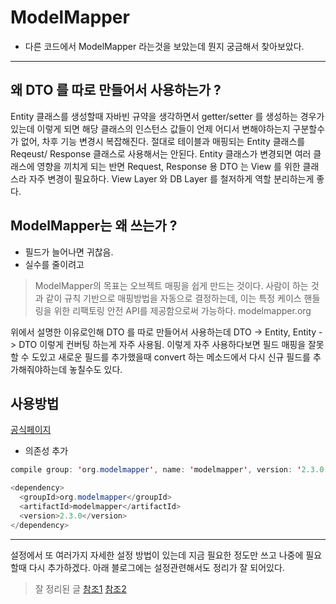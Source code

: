 # ModelMapper 

- 다른 코드에서 ModelMapper 라는것을 보았는데 뭔지 궁금해서 찾아보았다.

- - -

## 왜 DTO 를 따로 만들어서 사용하는가 ?
Entity 클래스를 생성할때 자바빈 규약을 생각하면서 getter/setter 를 생성하는 경우가 있는데 이렇게 되면 해당 클래스의 인스턴스 값들이 언제 어디서 변해야하는지 구분할수가 없어, 차후 기능 변경시 복잡해진다.
절대로 테이블과 매핑되는 Entity 클래스를 Reqeust/ Response 클래스로 사용해서는 안된다.
Entity 클래스가 변경되면 여러 클래스에 영향을 끼치게 되는 반면 Request, Response 용 DTO 는 View 를 위한 클래스라 자주 변경이 필요하다.
View Layer 와 DB Layer 를 철저하게 역할 분리하는게 좋다.


## ModelMapper는 왜 쓰는가 ?
- 필드가 늘어나면 귀찮음. 
- 실수를 줄이려고

> ModelMapper의 목표는 오브젝트 매핑을 쉽게 만드는 것이다.
사람이 하는 것과 같이 규칙 기반으로 매핑방법을 자동으로 결정하는데,
이는 특정 케이스 핸들링을 위한 리팩토링 안전 API를 제공함으로써 가능하다.
> modelmapper.org

위에서 설명한 이유로인해 DTO 를 따로 만들어서 사용하는데 DTO -> Entity, Entity -> DTO 이렇게 컨버팅 하는게 자주 사용됨.
이렇게 자주 사용하다보면 필드 매핑을 잘못할 수 도있고 새로운 필드를 추가했을때 convert 하는 메소드에서 다시 신규 필드를 추가해줘야하는데 놓칠수도 있다.

## 사용방법
[공식페이지](http://modelmapper.org/getting-started/)

- 의존성 추가

```java
compile group: 'org.modelmapper', name: 'modelmapper', version: '2.3.0'
```

```java
<dependency>
  <groupId>org.modelmapper</groupId>
  <artifactId>modelmapper</artifactId>
  <version>2.3.0</version>
</dependency>
```

- - -
설정에서 또 여러가지 자세한 설정 방법이 있는데 지금 필요한 정도만 쓰고 나중에 필요할때 다시 추가하겠다.
아래 블로그에는 설정관련해서도 정리가 잘 되어있다.

> 잘 정리된 글 
> [참조1](https://baek.dev/post/15/)
> [참조2](https://blog.deliwind.com/posts/235)
